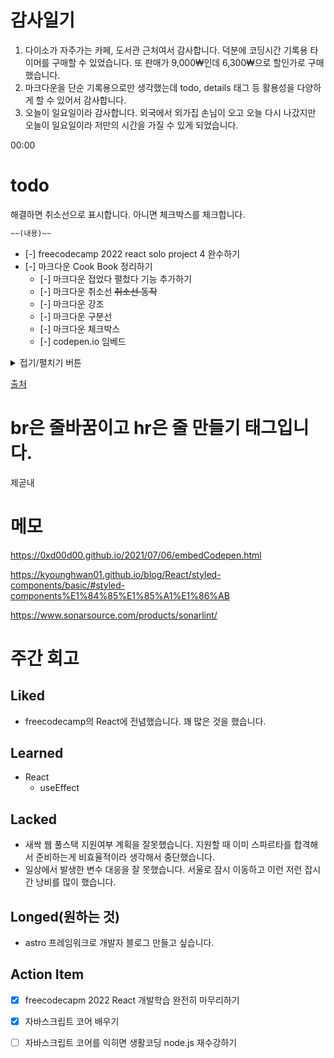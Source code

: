 # 감사일기

1. 다이소가 자주가는 카페, 도서관 근처여서 감사합니다. 덕분에 코딩시간 기록용 타이머를 구매할 수 있었습니다. 또 판매가 9,000₩인데 6,300₩으로 할인가로 구매했습니다.
2. 마크다운을 단순 기록용으로만 생각했는데 todo, details 태그 등 활용성을 다양하게 할 수 있어서 감사합니다.
3. 오늘이 일요일이라 감사합니다. 외국에서 외가집 손님이 오고 오늘 다시 나갔지만 오늘이 일요일이라 저만의 시간을 가질 수 있게 되었습니다.

00:00

# todo
해결하면 취소선으로 표시합니다. 아니면 체크박스를 체크합니다.

```md
~~(내용)~~
```

<!-- - [x] 새 타이머 구매하기 -->
- [-] freecodecamp 2022 react solo project 4 완수하기
- [-] 마크다운 Cook Book 정리하기
    - [-] 마크다운 접었다 펼첬다 기능 추가하기
    - [-] 마크다운 취소선 ~~취소선 동작~~
    - [-] 마크다운 강조
    - [-] 마크다운 구분선
    - [-] 마크다운 체크박스
    - [-] codepen.io 임베드

<details>
<summary>접기/펼치기 버튼</summary>
<div markdown="1">

|제목|내용|
|--|--|
|1|1|
|2|10|

</div>
</details>

[출처](https://inasie.github.io/it%EC%9D%BC%EB%B0%98/%EB%A7%88%ED%81%AC%EB%8B%A4%EC%9A%B4-expander-control/)

# br은 줄바꿈이고 hr은 줄 만들기 태그입니다.
제곧내

# 메모
https://0xd00d00.github.io/2021/07/06/embedCodepen.html

https://kyounghwan01.github.io/blog/React/styled-components/basic/#styled-components%E1%84%85%E1%85%A1%E1%86%AB

https://www.sonarsource.com/products/sonarlint/

# 주간 회고

## Liked
- freecodecamp의 React에 전념했습니다. 꽤 많은 것을 했습니다.

## Learned
- React
    - useEffect

## Lacked
- 새싹 웹 풀스택 지원여부 계획을 잘못했습니다. 지원할 때 이미 스파르타를 합격해서 준비하는게 비효율적이라 생각해서 중단했습니다.
- 일상에서 발생한 변수 대응을 잘 못했습니다. 서울로 잠시 이동하고 이런 저런 잡시간 낭비를 많이 했습니다.

## Longed(원하는 것)
- astro 프레임워크로 개발자 블로그 만들고 싶습니다.

## Action Item
- [x] freecodecapm 2022 React 개발학습 완전히 마무리하기
- [x] 자바스크립트 코어 배우기
- [ ] 자바스크립트 코어를 익히면 생활코딩 node.js 재수강하기

